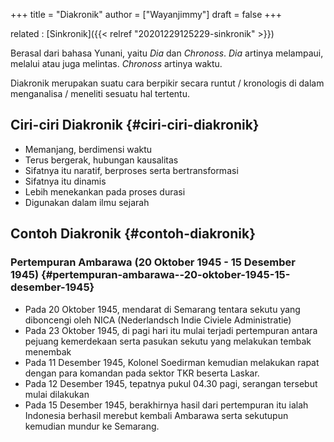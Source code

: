 +++
title = "Diakronik"
author = ["Wayanjimmy"]
draft = false
+++

related
: [Sinkronik]({{< relref "20201229125229-sinkronik" >}})

Berasal dari bahasa Yunani, yaitu _Dia_ dan _Chronoss_. _Dia_ artinya melampaui, melalui atau juga melintas. _Chronoss_ artinya waktu.

Diakronik merupakan suatu cara berpikir secara runtut / kronologis di dalam menganalisa / meneliti sesuatu hal tertentu.


## Ciri-ciri Diakronik {#ciri-ciri-diakronik}

-   Memanjang, berdimensi waktu
-   Terus bergerak, hubungan kausalitas
-   Sifatnya itu naratif, berproses serta bertransformasi
-   Sifatnya itu dinamis
-   Lebih menekankan pada proses durasi
-   Digunakan dalam ilmu sejarah


## Contoh Diakronik {#contoh-diakronik}


### Pertempuran Ambarawa (20 Oktober 1945 - 15 Desember 1945) {#pertempuran-ambarawa--20-oktober-1945-15-desember-1945}

-   Pada 20 Oktober 1945, mendarat di Semarang tentara sekutu yang diboncengi oleh NICA (Nederlandsch Indie Civiele Administratie)
-   Pada 23 Oktober 1945, di pagi hari itu mulai terjadi pertempuran antara pejuang kemerdekaan serta pasukan sekutu yang melakukan tembak menembak
-   Pada 11 Desember 1945, Kolonel Soedirman kemudian melakukan rapat dengan para komandan pada sektor TKR beserta Laskar.
-   Pada 12 Desember 1945, tepatnya pukul 04.30 pagi, serangan tersebut mulai dilakukan
-   Pada 15 Desember 1945, berakhirnya hasil dari pertempuran itu ialah Indonesia berhasil merebut kembali Ambarawa serta sekutupun kemudian mundur ke Semarang.
